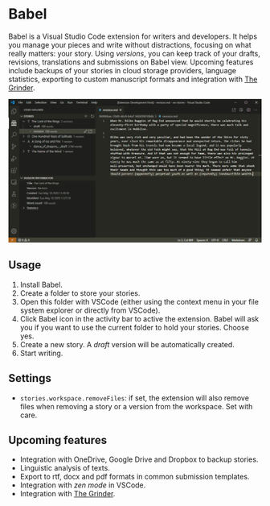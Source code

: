 # Babel

Babel is a Visual Studio Code extension for writers and developers. It helps you manage your pieces and write without distractions, focusing on what really matters: your story. Using *versions*, you can keep track of your drafts, revisions, translations and submissions on Babel view. Upcoming features include backups of your stories in cloud storage providers, language statistics, exporting to custom manuscript formats and integration with [The Grinder](https://thegrinder.diabolicalplots.com/).

![](images/img1.png)

## Usage

1. Install Babel.
2. Create a folder to store your stories.
3. Open this folder with VSCode (either using the context menu in your file system explorer or directly from VSCode).
4. Click Babel icon in the activity bar to active the extension. Babel will ask you if you want to use the current folder to hold your stories. Choose yes.
5. Create a new story. A *draft* version will be automatically created.
6. Start writing.

## Settings

- `stories.workspace.removeFiles`: if set, the extension will also remove files when removing a story or a version from the workspace. Set with care.

## Upcoming features

- Integration with OneDrive, Google Drive and Dropbox to backup stories.
- Linguistic analysis of texts.
- Export to rtf, docx and pdf formats in common submission templates.
- Integration with *zen mode* in VSCode.
- Integration with [The Grinder](https://thegrinder.diabolicalplots.com/).